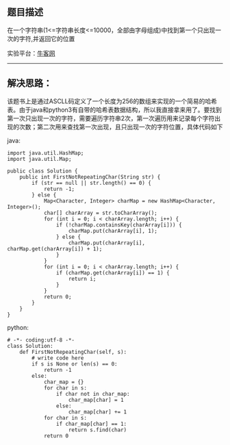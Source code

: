 **题目描述**
--------

在一个字符串(1<=字符串长度<=10000，全部由字母组成)中找到第一个只出现一次的字符,并返回它的位置

实验平台：[牛客网](https://www.nowcoder.com/ta/coding-interviews?page=1)

----------


**解决思路：**
---------
该题书上是通过ASCLL码定义了一个长度为256的数组来实现的一个简易的哈希表。由于java和python3有自带的哈希表数据结构，所以我直接拿来用了。要找到第一次只出现一次的字符，需要遍历字符串2次，第一次遍历用来记录每个字符出现的次数；第二次用来查找第一次出现，且只出现一次的字符位置，具体代码如下



java:
```
import java.util.HashMap;
import java.util.Map;

public class Solution {
    public int FirstNotRepeatingChar(String str) {
        if (str == null || str.length() == 0) {
			return -1;
		} else {
			Map<Character, Integer> charMap = new HashMap<Character, Integer>();
			char[] charArray = str.toCharArray();
			for (int i = 0; i < charArray.length; i++) {
				if (!charMap.containsKey(charArray[i])) {
					charMap.put(charArray[i], 1);
				} else {
					charMap.put(charArray[i], charMap.get(charArray[i]) + 1);
				}
			}
			for (int i = 0; i < charArray.length; i++) {
				if (charMap.get(charArray[i]) == 1) {
					return i;
				}
			}
			return 0;
		}
    }
}
```


python:
```
# -*- coding:utf-8 -*-
class Solution:
    def FirstNotRepeatingChar(self, s):
        # write code here
        if s is None or len(s) == 0:
            return -1
        else:
            char_map = {}
            for char in s:
                if char not in char_map:
                    char_map[char] = 1
                else:
                    char_map[char] += 1
            for char in s:
                if char_map[char] == 1:
                    return s.find(char)
            return 0
```